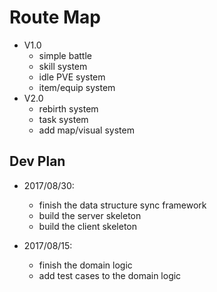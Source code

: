 # Route Map
- V1.0
    - simple battle
    - skill system
    - idle PVE system
    - item/equip system
- V2.0
    - rebirth system
    - task system
    - add map/visual system

## Dev Plan

- 2017/08/30:
    - finish the data structure sync framework
    - build the server skeleton
    - build the client skeleton

- 2017/08/15:
    - finish the domain logic
    - add test cases to the domain logic
